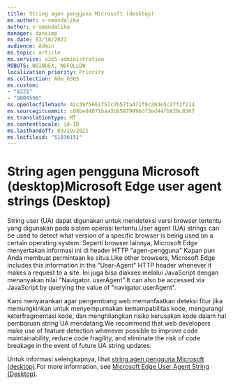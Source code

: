 ```yaml
---
title: String agen pengguna Microsoft (desktop)
ms.author: v-smandalika
author: v-smandalika
manager: dansimp
ms.date: 03/18/2021
audience: Admin
ms.topic: article
ms.service: o365-administration
ROBOTS: NOINDEX, NOFOLLOW
localization_priority: Priority
ms.collection: Adm_O365
ms.custom:
- "8221"
- "9004596"
ms.openlocfilehash: 42c39f5661f57c7b57fa471f9c204e5c27f2f214
ms.sourcegitcommit: c08bed4071baa3bb5879496df3ed44fb828c8367
ms.translationtype: MT
ms.contentlocale: id-ID
ms.lasthandoff: 03/19/2021
ms.locfileid: "51036151"
---
```

# <a name="microsoft-edge-user-agent-strings-desktop"></a><span data-ttu-id="d79db-102">String agen pengguna Microsoft (desktop)</span><span class="sxs-lookup"><span data-stu-id="d79db-102">Microsoft Edge user agent strings (Desktop)</span></span>

<span data-ttu-id="d79db-103">String user (UA) dapat digunakan untuk mendeteksi versi browser tertentu yang digunakan pada sistem operasi tertentu.</span><span class="sxs-lookup"><span data-stu-id="d79db-103">User agent (UA) strings can be used to detect what version of a specific browser is being used on a certain operating system.</span></span> <span data-ttu-id="d79db-104">Seperti browser lainnya, Microsoft Edge menyertakan informasi ini di header HTTP "agen-pengguna" Kapan pun Anda membuat permintaan ke situs.</span><span class="sxs-lookup"><span data-stu-id="d79db-104">Like other browsers, Microsoft Edge includes this information in the "User-Agent" HTTP header whenever it makes a request to a site.</span></span> <span data-ttu-id="d79db-105">Ini juga bisa diakses melalui JavaScript dengan menanyakan nilai "Navigator. userAgent".</span><span class="sxs-lookup"><span data-stu-id="d79db-105">It can also be accessed via JavaScript by querying the value of "navigator.userAgent".</span></span>

<span data-ttu-id="d79db-106">Kami menyarankan agar pengembang web memanfaatkan deteksi fitur jika memungkinkan untuk menyempurnakan kemampabilitas kode, mengurangi keterfragmentasi kode, dan menghilangkan risiko kerusakan kode dalam hal pembaruan string UA mendatang.</span><span class="sxs-lookup"><span data-stu-id="d79db-106">We recommend that web developers make use of feature detection whenever possible to improve code maintainability, reduce code fragility, and eliminate the risk of code breakage in the event of future UA string updates.</span></span>

<span data-ttu-id="d79db-107">Untuk informasi selengkapnya, lihat [string agen pengguna Microsoft (desktop)](https://docs.microsoft.com/microsoft-edge/web-platform/user-agent-string).</span><span class="sxs-lookup"><span data-stu-id="d79db-107">For more information, see [Microsoft Edge User Agent String (Desktop)](https://docs.microsoft.com/microsoft-edge/web-platform/user-agent-string).</span></span>

